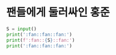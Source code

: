 # 팬들에게 둘러싸인 홍준

```python
S = input()
print(':fan::fan::fan:')
print(f':fan::{S}::fan:')
print(':fan::fan::fan:')
```
